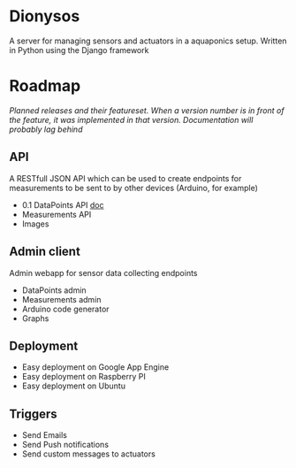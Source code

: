 Dionysos
========

A server for managing sensors and actuators in a aquaponics setup. Written in Python using the Django framework

Roadmap
========

_Planned releases and their featureset. When a version number is in front of the feature, it was implemented in that version. Documentation will probably lag behind_

API
---
A RESTfull JSON API which can be used to create endpoints for measurements to be sent to by other devices (Arduino, for example)

* 0.1 DataPoints API [doc](https://github.com/todorus/dionysos/wiki/API-documentation#datapoints)
* Measurements API
* Images

Admin client
---
Admin webapp for sensor data collecting endpoints

* DataPoints admin
* Measurements admin
* Arduino code generator
* Graphs

Deployment
---
* Easy deployment on Google App Engine
* Easy deployment on Raspberry PI
* Easy deployment on Ubuntu

Triggers
---
* Send Emails
* Send Push notifications
* Send custom messages to actuators

